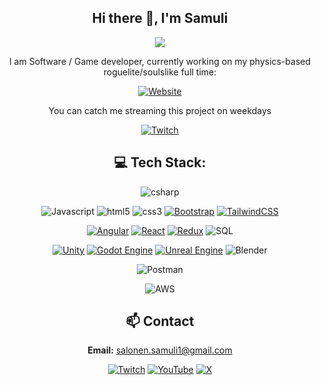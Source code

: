 <div align="center">

## Hi there 👋, I'm Samuli

![](https://img.shields.io/badge/Software%20Engineer-Finland-blue)

I am Software / Game developer, currently working on my physics-based roguelite/soulslike full time:

[![Website](https://img.shields.io/badge/Website-epicherogame.com-blue?style=for-the-badge&color=darkgreen&logo=react&logoColor=green)](https://epicherogame.com/)


You can catch me streaming this project on weekdays

[![Twitch](https://img.shields.io/twitch/status/clayman_dev?style=for-the-badge&labelColor=6441a5&logo=Twitch&logoColor=white)](https://www.twitch.tv/clayman_dev)


## 💻 Tech Stack:
![csharp](https://img.shields.io/badge/c%23-215E00?logo=sharp)


![Javascript](https://img.shields.io/badge/Javascript-darkorange?logo=Javascript)
![html5](https://img.shields.io/badge/html5-darkorange?logo=html5)
![css3](https://img.shields.io/badge/css3-darkorange?logo=css3)
[![Bootstrap](https://img.shields.io/badge/Bootstrap-7952B3?logo=bootstrap&logoColor=fff)](#)
[![TailwindCSS](https://img.shields.io/badge/Tailwind%20CSS-%2338B2AC.svg?logo=tailwind-css&logoColor=white)](#)


[![Angular](https://img.shields.io/badge/Angular-%23DD0031.svg?logo=angular&logoColor=white)](#)
[![React](https://img.shields.io/badge/React-%2320232a.svg?logo=react&logoColor=%2361DAFB)](#)
[![Redux](https://img.shields.io/badge/Redux-764ABC?logo=redux&logoColor=fff)](#)
![SQL](https://img.shields.io/badge/sql-215E00?logo=SQLite&logoColor=003B57)


[![Unity](https://img.shields.io/badge/Unity-%23000000.svg?logo=unity&logoColor=white)](#)
[![Godot Engine](https://img.shields.io/badge/Godot-%23FFFFFF.svg?logo=godot-engine)](#)
[![Unreal Engine](https://img.shields.io/badge/Unreal%20Engine-%23313131.svg?logo=unrealengine&logoColor=white)](#)
![Blender](https://img.shields.io/badge/Blender-336157?logo=Blender&logoColor=orange)

![Postman](https://img.shields.io/badge/Postman-336157?logo=postman&logoColor=FF6C37)


![AWS](https://img.shields.io/badge/AZURE-232F3E?logo=azure-devops&logoColor=FF9900)


## 📫 Contact
**Email:** salonen.samuli1@gmail.com

[![Twitch](https://img.shields.io/badge/Twitch-%239146FF.svg?style=for-the-badge&logo=Twitch&logoColor=white)](https://www.twitch.tv/clayman_dev)
[![YouTube](https://img.shields.io/badge/YouTube-%23FF0000.svg?style=for-the-badge&logo=YouTube&logoColor=white)](https://www.youtube.com/@scuffedgamedev)
[![X](https://img.shields.io/badge/Twitter-%23000000.svg?style=for-the-badge&logo=X&logoColor=white)](https://twitter.com/ssaldev)


</div>